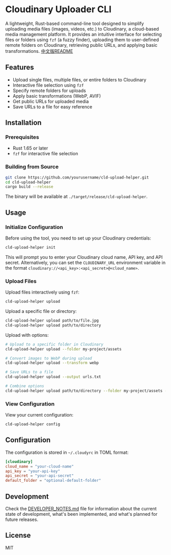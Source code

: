 # Cloudinary Uploader CLI

A lightweight, Rust-based command-line tool designed to simplify uploading media files (images, videos, etc.) to Cloudinary, a cloud-based media management platform. It provides an intuitive interface for selecting files or folders using `fzf` (a fuzzy finder), uploading them to user-defined remote folders on Cloudinary, retrieving public URLs, and applying basic transformations.
[中文版README](README.md)

## Features

- Upload single files, multiple files, or entire folders to Cloudinary
- Interactive file selection using `fzf`
- Specify remote folders for uploads
- Apply basic transformations (WebP, AVIF)
- Get public URLs for uploaded media
- Save URLs to a file for easy reference

## Installation

### Prerequisites

- Rust 1.65 or later
- `fzf` for interactive file selection

### Building from Source

```bash
git clone https://github.com/yourusername/cld-upload-helper.git
cd cld-upload-helper
cargo build --release
```

The binary will be available at `./target/release/cld-upload-helper`.

## Usage

### Initialize Configuration

Before using the tool, you need to set up your Cloudinary credentials:

```bash
cld-upload-helper init
```

This will prompt you to enter your Cloudinary cloud name, API key, and API secret. Alternatively, you can set the `CLOUDINARY_URL` environment variable in the format `cloudinary://<api_key>:<api_secret>@<cloud_name>`.

### Upload Files

Upload files interactively using `fzf`:

```bash
cld-upload-helper upload
```

Upload a specific file or directory:

```bash
cld-upload-helper upload path/to/file.jpg
cld-upload-helper upload path/to/directory
```

Upload with options:

```bash
# Upload to a specific folder in Cloudinary
cld-upload-helper upload --folder my-project/assets

# Convert images to WebP during upload
cld-upload-helper upload --transform webp

# Save URLs to a file
cld-upload-helper upload --output urls.txt

# Combine options
cld-upload-helper upload path/to/directory --folder my-project/assets --transform webp --output urls.txt
```

### View Configuration

View your current configuration:

```bash
cld-upload-helper config
```

## Configuration

The configuration is stored in `~/.cloudyrc` in TOML format:

```toml
[cloudinary]
cloud_name = "your-cloud-name"
api_key = "your-api-key"
api_secret = "your-api-secret"
default_folder = "optional-default-folder"
```

## Development

Check the [DEVELOPER_NOTES.md](DEVELOPER_NOTES.md) file for information about the current state of development, what's been implemented, and what's planned for future releases.

## License

MIT
